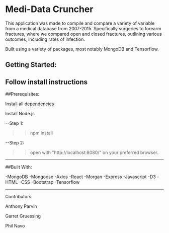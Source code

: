 # Medi-Data Cruncher

This application was made to compile and compare a variety of variable from a medical database from 2007-2015. Specifically surgeries to forearm fractures, where we compared open and closed fractures, outlining various outcomes, including rates of infection.

Built using a variety of packages, most notably MongoDB and Tensorflow.

## Getting Started: 
Follow install instructions 
-------------
##Prerequisites:

Install all dependencies 

Install Node.js

--Step 1: 
>> npm install

--Step 2: 
>> open with "http://localhost:8080/" on your preferred browser.

--------------

##Built With: 

-MongoDB
-Mongoose
-Axios
-React
-Morgan
-Express
-Javascript
-D3
-HTML
-CSS
-Bootstrap
-Tensorflow


------------

Contributors:

Anthony Parvin

Garret Gruessing

Phil Navo


